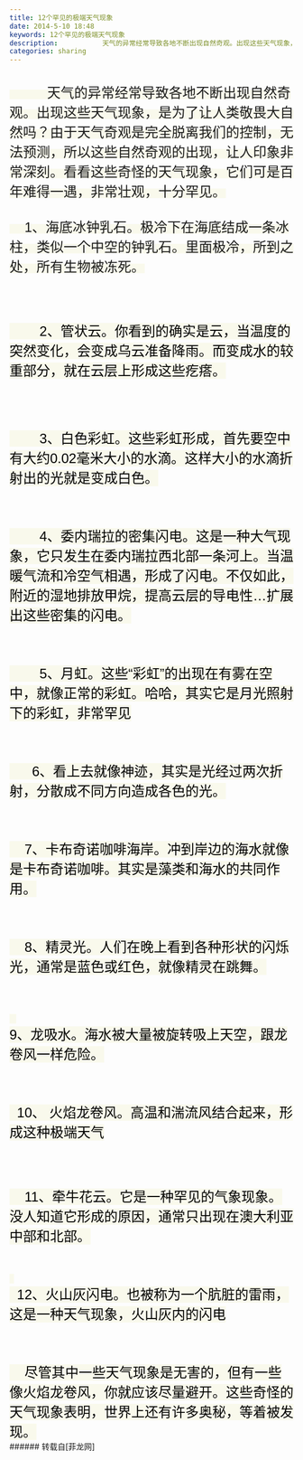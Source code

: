 ```yaml
---
title: 12个罕见的极端天气现象
date: 2014-5-10 18:48
keywords: 12个罕见的极端天气现象
description:           天气的异常经常导致各地不断出现自然奇观。出现这些天气现象，是为了让人类敬畏大自然吗？由于天气奇观是完全脱离我们的控制，无法预测，所以这些自然奇观的出现，让人印象非常深刻。看看这些奇怪的天气现象，它们可是百年难得一遇，非常壮观，十分罕见。    1、海底冰钟乳石。极冷下在海底结成一条冰柱，类似一个中空的钟乳石。里面极冷，所到之处，所有生物被冻死。         2、管状云。你看到的确实是云，当温度的突然变化，会变成乌云准备降雨。而变成水的较重部分，就在云层上形成这些疙瘩。         3、白色彩虹。这些彩虹形成，首先要空中有大约0.02毫米大小的水滴。这样大小的水滴折射出的光就是变成白色。         4、委内瑞拉的密集闪电。这是一种大气现象，它只发生在委内瑞拉西北部一条河上。当温暖气流和冷空气相遇，形成了闪电。不仅如此，附近的湿地排放甲烷，提高云层的导电性…扩展出这些密集的闪电。         5、月虹。这些“彩虹”的出现在有雾在空中，就像正常的彩虹。哈哈，其实它是月光照射下的彩虹，非常罕见       6、看上去就像神迹，其实是光经过两次折射，分散成不同方向造成各色的光。     7、卡布奇诺咖啡海岸。冲到岸边的海水就像是卡布奇诺咖啡。其实是藻类和海水的共同作用。     8、精灵光。人们在晚上看到各种形状的闪烁光，通常是蓝色或红色，就像精灵在跳舞。     9、龙吸水。海水被大量被旋转吸上天空，跟龙卷风一样危险。   10、 火焰龙卷风。高温和湍流风结合起来，形成这种极端天气     11、牵牛花云。它是一种罕见的气象现象。没人知道它形成的原因，通常只出现在澳大利亚中部和北部。     12、火山灰闪电。也被称为一个肮脏的雷雨，这是一种天气现象，火山灰内的闪电     尽管其中一些天气现象是无害的，但有一些像火焰龙卷风，你就应该尽量避开。这些奇怪的天气现象表明，世界上还有许多奥秘，等着被发现。
categories: sharing
---
```

<td class="t_f" id="postmessage_112667">

<br/>
<font style="background-color:rgb(249, 249, 236)"><font face="Arial"><font size="5">          天气的异常经常导致各地不断出现自然奇观。出现这些天气现象，是为了让人类敬畏大自然吗？由于天气奇观是完全脱离我们的控制，无法预测，所以这些自然奇观的出现，让人印象非常深刻。看看这些奇怪的天气现象，它们可是百年难得一遇，非常壮观，十分罕见。<br/>
<br/>
    1、海底冰钟乳石。极冷下在海底结成一条冰柱，类似一个中空的钟乳石。里面极冷，所到之处，所有生物被冻死。<br/>
<br/>
<img alt="" border="0" class="zoom" data-cf-modified-9a2cdea77337e2edf312b021-="" file="http://img1.mydrivers.com/img/20140406/2b5d2084d0b1450ab9f72f84f13666d4.jpg" id="aimg_X40y0" lazyloadthumb="1" onclick="" onmouseover="" src="http://img1.mydrivers.com/img/20140406/2b5d2084d0b1450ab9f72f84f13666d4.jpg"/></font><div align="left"><font style="color:rgb(0, 0, 0)"><font style="background-color:rgb(249, 249, 236)"> </font></font></div></font></font><br/>
<br/>
<br/>
<font size="5"><div align="left"><font style="color:rgb(0, 0, 0)"><font style="background-color:rgb(249, 249, 236)"><font face="Arial">        2、管状云。你看到的确实是云，当温度的突然变化，会变成乌云准备降雨。而变成水的较重部分，就在云层上形成这些疙瘩。</font></font></font></div></font><br/>
<br/>
<img alt="" border="0" class="zoom" data-cf-modified-9a2cdea77337e2edf312b021-="" file="http://img1.mydrivers.com/img/20140406/75322fc763a742c58cc5e194edc3ad9f.jpg" id="aimg_uj2SP" lazyloadthumb="1" onclick="" onmouseover="" src="http://img1.mydrivers.com/img/20140406/75322fc763a742c58cc5e194edc3ad9f.jpg"/><div align="left"><font style="color:rgb(0, 0, 0)"><font style="background-color:rgb(249, 249, 236)"> </font></font></div><br/>
<br/>
<br/>
<font size="5"><div align="left"><font style="color:rgb(0, 0, 0)"><font style="background-color:rgb(249, 249, 236)"><font face="Arial">        3、白色彩虹。这些彩虹形成，首先要空中有大约0.02毫米大小的水滴。这样大小的水滴折射出的光就是变成白色。</font></font></font></div></font><br/>
<br/>
<img alt="" border="0" class="zoom" data-cf-modified-9a2cdea77337e2edf312b021-="" file="http://img1.mydrivers.com/img/20140406/598b7c84db4d4e518f59bbca3f545dc9.jpg" id="aimg_Y3yWw" lazyloadthumb="1" onclick="" onmouseover="" src="http://img1.mydrivers.com/img/20140406/598b7c84db4d4e518f59bbca3f545dc9.jpg"/><div align="left"><font style="color:rgb(0, 0, 0)"><font style="background-color:rgb(249, 249, 236)"> </font></font></div><br/>
<br/>
<font size="5"><div align="left"><font style="color:rgb(0, 0, 0)"><font style="background-color:rgb(249, 249, 236)"><font face="Arial">        4、委内瑞拉的密集闪电。这是一种大气现象，它只发生在委内瑞拉西北部一条河上。当温暖气流和冷空气相遇，形成了闪电。不仅如此，附近的湿地排放甲烷，提高云层的导电性…扩展出这些密集的闪电。</font></font></font></div></font><br/>
<br/>
<img alt="" border="0" class="zoom" data-cf-modified-9a2cdea77337e2edf312b021-="" file="http://img1.mydrivers.com/img/20140406/09024f4ef22a4d708c6ff2ebf531eb21.jpg" id="aimg_UnOdN" lazyloadthumb="1" onclick="" onmouseover="" src="http://img1.mydrivers.com/img/20140406/09024f4ef22a4d708c6ff2ebf531eb21.jpg"/><div align="left"><font style="color:rgb(0, 0, 0)"><font style="background-color:rgb(249, 249, 236)"> </font></font></div><br/>
<br/>
<font size="5"><div align="left"><font style="color:rgb(0, 0, 0)"><font style="background-color:rgb(249, 249, 236)"><font face="Arial">        5、月虹。这些“彩虹”的出现在有雾在空中，就像正常的彩虹。哈哈，其实它是月光照射下的彩虹，非常罕见</font></font></font></div></font><br/>
<br/>
<img alt="" border="0" class="zoom" data-cf-modified-9a2cdea77337e2edf312b021-="" file="http://img1.mydrivers.com/img/20140406/1275636fe330463d9d910902b7070a25.jpg" id="aimg_qZ4EE" lazyloadthumb="1" onclick="" onmouseover="" src="http://img1.mydrivers.com/img/20140406/1275636fe330463d9d910902b7070a25.jpg"/><div align="left"><font style="color:rgb(0, 0, 0)"><font style="background-color:rgb(249, 249, 236)"> </font></font></div><br/>
<br/>
<font size="5"><div align="left"><font style="color:rgb(0, 0, 0)"><font style="background-color:rgb(249, 249, 236)"><font face="Arial">      6、看上去就像神迹，其实是光经过两次折射，分散成不同方向造成各色的光。</font></font></font></div></font><br/>
<br/>
<img alt="" border="0" class="zoom" data-cf-modified-9a2cdea77337e2edf312b021-="" file="http://img1.mydrivers.com/img/20140406/94776999e1494444ba66cd1dbb6b47a9.jpg" id="aimg_dLAl4" lazyloadthumb="1" onclick="" onmouseover="" src="http://img1.mydrivers.com/img/20140406/94776999e1494444ba66cd1dbb6b47a9.jpg"/><div align="left"><font style="color:rgb(0, 0, 0)"><font style="background-color:rgb(249, 249, 236)"> </font></font></div><br/>
<br/>
<font size="5"><div align="left"><font style="color:rgb(0, 0, 0)"><font style="background-color:rgb(249, 249, 236)"><font face="Arial">    7、卡布奇诺咖啡海岸。冲到岸边的海水就像是卡布奇诺咖啡。其实是藻类和海水的共同作用。</font></font></font></div></font><br/>
<br/>
<img alt="" border="0" class="zoom" data-cf-modified-9a2cdea77337e2edf312b021-="" file="http://img1.mydrivers.com/img/20140406/8a675eafd2a74a5e97e196ba6e21d4a8.jpg" id="aimg_maG3Z" lazyloadthumb="1" onclick="" onmouseover="" src="http://img1.mydrivers.com/img/20140406/8a675eafd2a74a5e97e196ba6e21d4a8.jpg"/><div align="left"><font style="color:rgb(0, 0, 0)"><font style="background-color:rgb(249, 249, 236)"> </font></font></div><br/>
<br/>
<font size="5"><div align="left"><font style="color:rgb(0, 0, 0)"><font style="background-color:rgb(249, 249, 236)"><font face="Arial">    8、精灵光。人们在晚上看到各种形状的闪烁光，通常是蓝色或红色，就像精灵在跳舞。</font></font></font></div></font><br/>
<br/>
<img alt="" border="0" class="zoom" data-cf-modified-9a2cdea77337e2edf312b021-="" file="http://img1.mydrivers.com/img/20140406/4a9fbfc4195549448ab88b1680c4b8b0.jpg" id="aimg_UvQjU" lazyloadthumb="1" onclick="" onmouseover="" src="http://img1.mydrivers.com/img/20140406/4a9fbfc4195549448ab88b1680c4b8b0.jpg"/><div align="left"><font style="color:rgb(0, 0, 0)"><font style="background-color:rgb(249, 249, 236)"> </font></font></div><br/>
<br/>
<div align="left"><font style="color:rgb(0, 0, 0)"><font style="background-color:rgb(249, 249, 236)">    </font></font></div><font size="5"><div align="left"><font style="color:rgb(0, 0, 0)"><font style="background-color:rgb(249, 249, 236)"><font face="Arial">9、龙吸水。海水被大量被旋转吸上天空，跟龙卷风一样危险。</font></font></font></div></font><br/>
<br/>
<img alt="" border="0" class="zoom" data-cf-modified-9a2cdea77337e2edf312b021-="" file="http://img1.mydrivers.com/img/20140406/208fc3b0ed364377bca7dacc61ca5219.jpg" id="aimg_uWwFl" lazyloadthumb="1" onclick="" onmouseover="" src="http://img1.mydrivers.com/img/20140406/208fc3b0ed364377bca7dacc61ca5219.jpg"/><div align="left"><font style="color:rgb(0, 0, 0)"><font style="background-color:rgb(249, 249, 236)"> </font></font></div><br/>
<br/>
<font size="5"><div align="left"><font style="color:rgb(0, 0, 0)"><font style="background-color:rgb(249, 249, 236)"><font face="Arial">  10、 火焰龙卷风。高温和湍流风结合起来，形成这种极端天气</font></font></font></div></font><br/>
<br/>
<img alt="" border="0" class="zoom" data-cf-modified-9a2cdea77337e2edf312b021-="" file="http://img1.mydrivers.com/img/20140406/a0e69b9aefc049a2adfe3199b41df848.jpg" id="aimg_rp7NZ" lazyloadthumb="1" onclick="" onmouseover="" src="http://img1.mydrivers.com/img/20140406/a0e69b9aefc049a2adfe3199b41df848.jpg"/><div align="left"><font style="color:rgb(0, 0, 0)"><font style="background-color:rgb(249, 249, 236)"> </font></font></div><br/>
<font size="5"><div align="left"><font style="color:rgb(0, 0, 0)"><font style="background-color:rgb(249, 249, 236)"><font face="Arial"><br/>
    11、牵牛花云。它是一种罕见的气象现象。没人知道它形成的原因，通常只出现在澳大利亚中部和北部。</font></font></font></div></font><br/>
<img alt="" border="0" class="zoom" data-cf-modified-9a2cdea77337e2edf312b021-="" file="http://img1.mydrivers.com/img/20140406/39235d9ef4ba4a66be387aa9fd1a0faf.jpg" id="aimg_u8Z48" lazyloadthumb="1" onclick="" onmouseover="" src="http://img1.mydrivers.com/img/20140406/39235d9ef4ba4a66be387aa9fd1a0faf.jpg"/><div align="left"><font style="color:rgb(0, 0, 0)"><font style="background-color:rgb(249, 249, 236)"> </font></font></div><br/>
<br/>
<div align="left"><font style="color:rgb(0, 0, 0)"><font style="background-color:rgb(249, 249, 236)">  </font></font></div><font size="5"><div align="left"><font style="color:rgb(0, 0, 0)"><font style="background-color:rgb(249, 249, 236)"><font face="Arial">  12、火山灰闪电。也被称为一个肮脏的雷雨，这是一种天气现象，火山灰内的闪电</font></font></font></div></font><br/>
<br/>
<img alt="" border="0" class="zoom" data-cf-modified-9a2cdea77337e2edf312b021-="" file="http://img1.mydrivers.com/img/20140406/4567e334a14a4a27ac0c513e994490d5.jpg" id="aimg_YpV8F" lazyloadthumb="1" onclick="" onmouseover="" src="http://img1.mydrivers.com/img/20140406/4567e334a14a4a27ac0c513e994490d5.jpg"/><div align="left"><font style="color:rgb(0, 0, 0)"><font style="background-color:rgb(249, 249, 236)"> </font></font></div><br/>
<br/>
<font size="5"><div align="left"><font style="color:rgb(0, 0, 0)"><font style="background-color:rgb(249, 249, 236)"><font face="Arial">    尽管其中一些天气现象是无害的，但有一些像火焰龙卷风，你就应该尽量避开。这些奇怪的天气现象表明，世界上还有许多奥秘，等着被发现。</font></font></font></div></font></td>
###### 转载自[菲龙网]